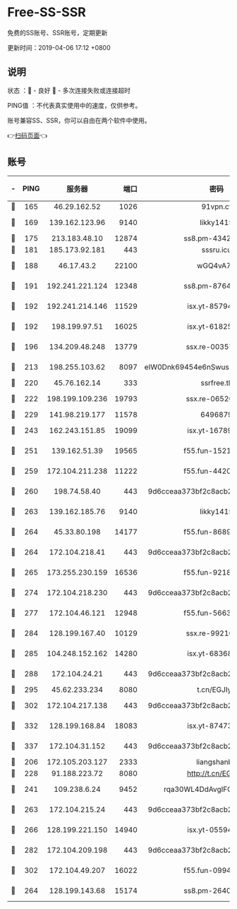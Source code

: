 # Free-SS-SSR

免费的SS账号、SSR账号，定期更新

更新时间：2019-04-06 17:12 +0800

## 说明

状态     ：🙂 - 良好 🙁 - 多次连接失败或连接超时

PING值   ：不代表真实使用中的速度，仅供参考。

账号兼容SS、SSR，你可以自由在两个软件中使用。

👉[扫码页面](https://liesauer.github.io/Free-SS-SSR/)👈

## 账号

|-|PING|服务器|端口|密码|加密方式|区域|
|:----:|:----:|:-----:|-----:|:----:|:----:|:----:|
|🙂|165|46.29.162.52|1026|91vpn.cf|rc4-md5|RU|
|🙂|169|139.162.123.96|9140|likky1415|aes-256-cfb|JP|
|🙂|175|213.183.48.10|12874|ss8.pm-43426008|rc4-md5|RU|
|🙂|181|185.173.92.181|443|sssru.icu|rc4-md5|RU|
|🙂|188|46.17.43.2|22100|wGQ4vA7D|aes-256-gcm|RU|
|🙂|191|192.241.221.124|12348|ss8.pm-87649269|aes-256-cfb|US|
|🙂|192|192.241.214.146|11529|isx.yt-85794226|aes-256-cfb|US|
|🙂|192|198.199.97.51|16025|isx.yt-61825753|aes-256-cfb|US|
|🙂|196|134.209.48.248|13779|ssx.re-00357736|aes-256-cfb|US|
|🙂|213|198.255.103.62|8097|eIW0Dnk69454e6nSwuspv9DmS201tQ0D|aes-256-cfb|US|
|🙂|220|45.76.162.14|333|ssrfree.tk|rc4|SG|
|🙂|222|198.199.109.236|19793|ssx.re-06520908|aes-256-cfb|US|
|🙂|229|141.98.219.177|11578|6496879|chacha20|US|
|🙂|243|162.243.151.85|19099|isx.yt-16789581|aes-256-cfb|US|
|🙂|251|139.162.51.39|19565|f55.fun-15213157|aes-256-cfb|SG|
|🙂|259|172.104.211.238|11222|f55.fun-44203317|aes-256-cfb|US|
|🙂|260|198.74.58.40|443|9d6cceaa373bf2c8acb22e60b6a58be6|aes-256-cfb|US|
|🙂|263|139.162.185.76|9140|likky1415|aes-256-cfb|DE|
|🙂|264|45.33.80.198|14177|f55.fun-86891578|aes-256-cfb|US|
|🙂|264|172.104.218.41|443|9d6cceaa373bf2c8acb22e60b6a58be6|aes-256-cfb|US|
|🙂|265|173.255.230.159|16536|f55.fun-92182814|aes-256-cfb|US|
|🙂|274|172.104.218.230|443|9d6cceaa373bf2c8acb22e60b6a58be6|aes-256-cfb|US|
|🙂|277|172.104.46.121|12948|f55.fun-56631452|aes-256-cfb|SG|
|🙂|284|128.199.167.40|10129|ssx.re-99210483|aes-256-cfb|SG|
|🙂|285|104.248.152.162|14280|isx.yt-68368719|aes-256-cfb|SG|
|🙂|288|172.104.24.21|443|9d6cceaa373bf2c8acb22e60b6a58be6|aes-256-cfb|US|
|🙂|295|45.62.233.234|8080|t.cn/EGJIyrl|rc4-md5|CA|
|🙂|302|172.104.217.138|443|9d6cceaa373bf2c8acb22e60b6a58be6|aes-256-cfb|US|
|🙂|332|128.199.168.84|18083|isx.yt-87473888|aes-256-cfb|SG|
|🙂|337|172.104.31.152|443|9d6cceaa373bf2c8acb22e60b6a58be6|aes-256-cfb|US|
|🙂|206|172.105.203.127|2333|liangshanbo|chacha20|JP|
|🙂|228|91.188.223.72|8080|http://t.cn/EGJIyrl|rc4-md5|RU|
|🙂|241|109.238.6.24|9452|rqa30WL4DdAvgIFG6Fs3znzTa|aes-256-cfb|FR|
|🙂|263|172.104.215.24|443|9d6cceaa373bf2c8acb22e60b6a58be6|aes-256-cfb|US|
|🙂|266|128.199.221.150|14940|isx.yt-05594016|aes-256-cfb|SG|
|🙂|282|172.104.209.198|443|9d6cceaa373bf2c8acb22e60b6a58be6|aes-256-cfb|US|
|🙂|302|172.104.49.207|16022|f55.fun-09944277|aes-256-cfb|SG|
|🙁|264|128.199.143.68|15174|ss8.pm-26403266|aes-256-cfb|SG|
